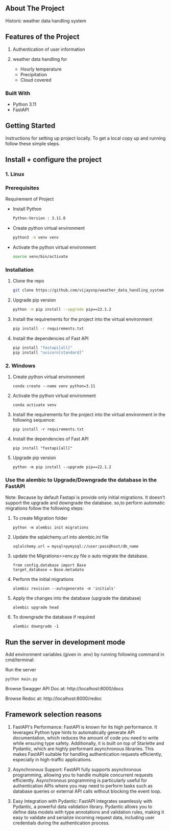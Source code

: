 ## About The Project

Historic weather data handling system 

## Features of the Project

1. Authentication of user information

2. weather data handling for 

   - Hourly temperature
   - Precipitation
   - Cloud covered 

### Built With

* Python 3.11
* FastAPI


<!-- GETTING STARTED -->
## Getting Started

Instructions for setting up project locally.
To get a local copy up and running follow these simple steps.

## Install + configure the project

### 1. Linux
### Prerequisites

Requirement of Project
* Install Python 
  ```sh
  Python-Version : 3.11.0
  ```
* Create python virtual environment
  ```sh
  python3 -m venv venv
  ```
* Activate the python virtual environment
  ```sh
  source venv/bin/activate
  ```

### Installation

1. Clone the repo
   ```sh
   git clone https://github.com/vijaysnp/weather_data_handling_system
   ```
2. Upgrade pip version
    ```sh
   python -m pip install --upgrade pip==22.1.2
    ```
3. Install the requirements for the project into the virtual environment
   ```sh
   pip install -r requirements.txt
   ```
4. Install the dependencies of Fast API
   ```sh
   pip install "fastapi[all]"
   pip install "uvicorn[standard]"

   ```

### 2. Windows

1. Create python virtual environment
   ```
   conda create --name venv python=3.11
   ```

2. Activate the python virtual environment
   ```
   conda activate venv
   ```

3. Install the requirements for the project into the virtual environment in the following sequence:
   ```
   pip install -r requirements.txt
   ```

4. Install the dependencies of Fast API
   ```
   pip install "fastapi[all]"
   ```

5. Upgrade pip version
   ```
   python -m pip install --upgrade pip==22.1.2
   ```

### Use the alembic to Upgrade/Downgrade the database in the FastAPI
  Note: Because by default Fastapi is provide only initial migrations. 
  It doesn't support the upgrade and downgrade the database.
   so,to perform automatic migrations follow the following steps:


1. To create Migration folder
    ```
    python -m alembic init migrations
    ```
2. Update the sqlalchemy.url into alembic.ini file
    ```
    sqlalchemy.url = mysql+pymysql://user:pass@host/db_name
    ```

3. update the Migrations>>env.py file o auto migrate the database.
    ```
    from config.database import Base 
    target_database = Base.metadata
    ```

4. Perform the initial migrations
    ```
    alembic revision --autogenerate -m 'initials'
    ```

5. Apply the changes into the database (upgrade the database)
    ```
    alembic upgrade head
    ```

6. To downgrade the database if required
    ```
    alembic downgrade -1
    ```

## Run the server in development mode
 
Add environment variables (given in .env) by running following command in cmd/terminal:

Run the server
   ```
   python main.py
   ```
Browse Swagger API Doc at: http://localhost:8000/docs

Browse  Redoc at: http://localhost:8000/redoc

## Framework selection reasons

   1. FastAPI's Performance: FastAPI is known for its high performance. It leverages Python type hints to automatically generate API documentation, which reduces the amount of code you need to write while ensuring type safety. Additionally, it is built on top of Starlette and Pydantic, which are highly performant asynchronous libraries. This makes FastAPI suitable for handling authentication requests efficiently, especially in high-traffic applications.

   2. Asynchronous Support: FastAPI fully supports asynchronous programming, allowing you to handle multiple concurrent requests efficiently. Asynchronous programming is particularly useful for authentication APIs where you may need to perform tasks such as database queries or external API calls without blocking the event loop.

   3. Easy Integration with Pydantic: FastAPI integrates seamlessly with Pydantic, a powerful data validation library. Pydantic allows you to define data models with type annotations and validation rules, making it easy to validate and serialize incoming request data, including user credentials during the authentication process.
